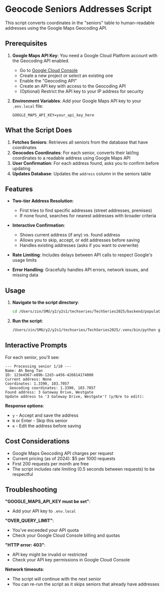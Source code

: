 # Geocode Seniors Addresses Script

This script converts coordinates in the "seniors" table to human-readable addresses using the Google Maps Geocoding API.

## Prerequisites

1. **Google Maps API Key**: You need a Google Cloud Platform account with the Geocoding API enabled.
   - Go to [Google Cloud Console](https://console.cloud.google.com/)
   - Create a new project or select an existing one
   - Enable the "Geocoding API"
   - Create an API key with access to the Geocoding API
   - (Optional) Restrict the API key to your IP address for security

2. **Environment Variables**: Add your Google Maps API key to your `.env.local` file:
   ```
   GOOGLE_MAPS_API_KEY=your_api_key_here
   ```

## What the Script Does

1. **Fetches Seniors**: Retrieves all seniors from the database that have coordinates
2. **Geocodes Coordinates**: For each senior, converts their lat/lng coordinates to a readable address using Google Maps API
3. **User Confirmation**: For each address found, asks you to confirm before updating
4. **Updates Database**: Updates the `address` column in the seniors table

## Features

- **Two-tier Address Resolution**:
  - First tries to find specific addresses (street addresses, premises)
  - If none found, searches for nearest addresses with broader criteria
  
- **Interactive Confirmation**:
  - Shows current address (if any) vs. found address
  - Allows you to skip, accept, or edit addresses before saving
  - Handles existing addresses (asks if you want to overwrite)

- **Rate Limiting**: Includes delays between API calls to respect Google's usage limits

- **Error Handling**: Gracefully handles API errors, network issues, and missing data

## Usage

1. **Navigate to the script directory**:
   ```bash
   cd /Users/zin/SMU/y2/y2s1/techseries/TechSeries2025/backend/populate_jurong
   ```

2. **Run the script**:
   ```bash
   /Users/zin/SMU/y2/y2s1/techseries/TechSeries2025/.venv/bin/python geocode_seniors_addresses.py
   ```

## Interactive Prompts

For each senior, you'll see:
```
--- Processing senior 1/10 ---
Name: Ah Beng Tan
ID: 123e4567-e89b-12d3-a456-426614174000
Current address: None
Coordinates: 1.3390, 103.7057
  Geocoding coordinates: 1.3390, 103.7057
Found address: 3 Gateway Drive, Westgate
Update address to '3 Gateway Drive, Westgate'? (y/N/e to edit):
```

**Response options**:
- `y` - Accept and save the address
- `N` or Enter - Skip this senior
- `e` - Edit the address before saving

## Cost Considerations

- Google Maps Geocoding API charges per request
- Current pricing (as of 2024): $5 per 1000 requests
- First 200 requests per month are free
- The script includes rate limiting (0.5 seconds between requests) to be respectful

## Troubleshooting

**"GOOGLE_MAPS_API_KEY must be set"**: 
- Add your API key to `.env.local`

**"OVER_QUERY_LIMIT"**: 
- You've exceeded your API quota
- Check your Google Cloud Console billing and quotas

**"HTTP error: 403"**: 
- API key might be invalid or restricted
- Check your API key permissions in Google Cloud Console

**Network timeouts**: 
- The script will continue with the next senior
- You can re-run the script as it skips seniors that already have addresses
